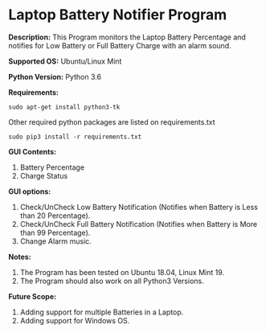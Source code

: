 # Laptop Battery Notifier Program

**Description:** This Program monitors the Laptop Battery Percentage and notifies for Low Battery or Full Battery Charge with an alarm sound.

**Supported OS:** Ubuntu/Linux Mint

**Python Version:** Python 3.6

**Requirements:**

```shell
sudo apt-get install python3-tk
```

Other required python packages are listed on requirements.txt

```shell
sudo pip3 install -r requirements.txt
```

**GUI Contents:**

1. Battery Percentage
2. Charge Status

**GUI options:**  

1. Check/UnCheck Low Battery Notification (Notifies when Battery is Less than 20 Percentage).
2. Check/UnCheck Full Battery Notification (Notifies when Battery is More than 99 Percentage).
3. Change Alarm music.

**Notes:**  

1. The Program has been tested on Ubuntu 18.04, Linux Mint 19.
2. The Program should also work on all Python3 Versions.

**Future Scope:**  

1. Adding support for multiple Batteries in a Laptop.
2. Adding support for Windows OS.